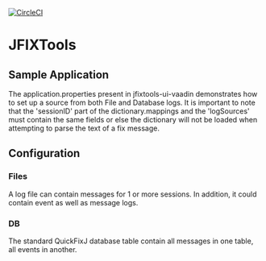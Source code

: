 [![CircleCI](https://circleci.com/gh/beirtipol/jfixtools.svg?style=svg)](https://circleci.com/gh/beirtipol/jfixtools)

# JFIXTools

## Sample Application
The application.properties present in jfixtools-ui-vaadin demonstrates how to set up a source from both File and Database logs. 
It is important to note that the 'sessionID' part of the dictionary.mappings and the 'logSources' must contain the same fields
or else the dictionary will not be loaded when attempting to parse the text of a fix message.

## Configuration
### Files
A log file can contain messages for 1 or more sessions. In addition, it could contain event as well as message logs.

### DB
The standard QuickFixJ database table contain all messages in one table, all events in another.